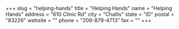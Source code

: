 +++
slug = "helping-hands"
title = "Helping Hands"
name = "Helping Hands"
address = "610 Clinic Rd"
city = "Challis"
state = "ID"
postal = "83226"
website = ""
phone = "208-879-4713"
fax = ""
+++
